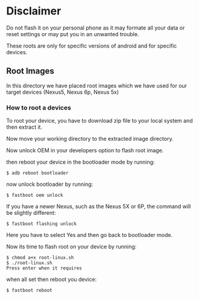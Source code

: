 # Disclaimer
Do not flash it on your personal phone as it may formate all your data or reset settings or may put you in an unwanted trouble.

These roots are only for specific versions of android and for specific devices.
## Root Images
In this directory we have placed root images which we have used for our target devices (Nexus5, Nexus 6p, Nexus 5x)

### How to root a devices
To root your device, you have to download zip file to your local system and then extract it.

Now move your working directory to the extracted image directory.

Now unlock OEM in your developers option to flash root image.

then reboot your device in the bootloader mode by running:
```
$ adb reboot bootloader
```
now unlock bootloader by running:
```
$ fastboot oem unlock
```
If you have a newer Nexus, such as the Nexus 5X or 6P, the command will be slightly different:
```
$ fastboot flashing unlock
```
Here you have to select Yes and then go back to bootloader mode.

Now its time to flash root on your device by running:
```
$ chmod a+x root-linux.sh
$ ./root-linux.sh
Press enter when it requires
```
when all set then reboot you device:
```
$ fastboot reboot
```
